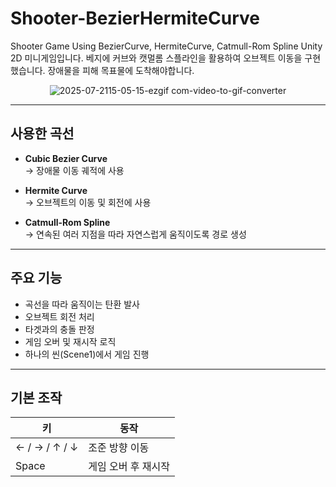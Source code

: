 # Shooter-BezierHermiteCurve
Shooter Game Using BezierCurve, HermiteCurve, Catmull-Rom Spline
Unity 2D 미니게임입니다. 
베지에 커브와 캣멀롬 스플라인을 활용하여 오브젝트 이동을 구현했습니다.
장애물을 피해 목표물에 도착해야합니다.



<div align="center">

 ![2025-07-2115-05-15-ezgif com-video-to-gif-converter](https://github.com/user-attachments/assets/f4c980de-3461-4dac-b90a-fbe90b4c429f)

</div>

---

## 사용한 곡선

- **Cubic Bezier Curve**  
  → 장애물 이동 궤적에 사용

- **Hermite Curve**  
  → 오브젝트의 이동 및 회전에 사용

- **Catmull-Rom Spline**  
  → 연속된 여러 지점을 따라 자연스럽게 움직이도록 경로 생성

---

## 주요 기능

- 곡선을 따라 움직이는 탄환 발사
- 오브젝트 회전 처리
- 타겟과의 충돌 판정
- 게임 오버 및 재시작 로직
- 하나의 씬(Scene1)에서 게임 진행

---

## 기본 조작

| 키 | 동작 |
|----|------|
| ← / → / ↑ / ↓ | 조준 방향 이동 |
| Space | 게임 오버 후 재시작 |

